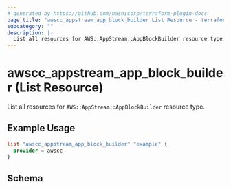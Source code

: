 ```yaml
---
# generated by https://github.com/hashicorp/terraform-plugin-docs
page_title: "awscc_appstream_app_block_builder List Resource - terraform-provider-awscc"
subcategory: ""
description: |-
  List all resources for AWS::AppStream::AppBlockBuilder resource type.
---
```


# awscc_appstream_app_block_builder (List Resource)

List all resources for `AWS::AppStream::AppBlockBuilder` resource type.

## Example Usage

```terraform
list "awscc_appstream_app_block_builder" "example" {
  provider = awscc
}
```

<!-- schema generated by tfplugindocs -->
## Schema
